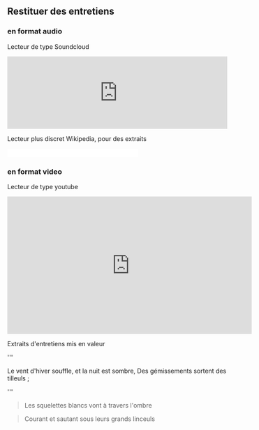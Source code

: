 ## Restituer des entretiens

### en format audio

Lecteur de type Soundcloud

<iframe width="100%" height="166" scrolling="no" frameborder="no" src="https://w.soundcloud.com/player/?url=https%3A//api.soundcloud.com/tracks/112395490&amp;color=ff5500&amp;auto_play=false&amp;hide_related=false&amp;show_comments=true&amp;show_user=true&amp;show_reposts=false"></iframe>

Lecteur plus discret Wikipedia, pour des extraits

<iframe src="//commons.wikimedia.org/wiki/File:Saint-Saens,_Camille_-_Danse_macabre_Opus_40_-_Computer_generated,_transcribed_by_MacLeod.ogg?embedplayer=yes" width="300" height="20" frameborder="0" webkitAllowFullScreen mozallowfullscreen allowFullScreen></iframe>

### en format video

Lecteur de type youtube

<iframe width="560" height="315" src="https://www.youtube.com/embed/YyknBTm_YyM" frameborder="0" allowfullscreen></iframe>

Extraits d'entretiens mis en valeur

'''

Le vent d'hiver souffle, et la nuit est sombre, 
Des gémissements sortent des tilleuls ; 

'''

> Les squelettes blancs vont à travers l'ombre 

> Courant et sautant sous leurs grands linceuls 


